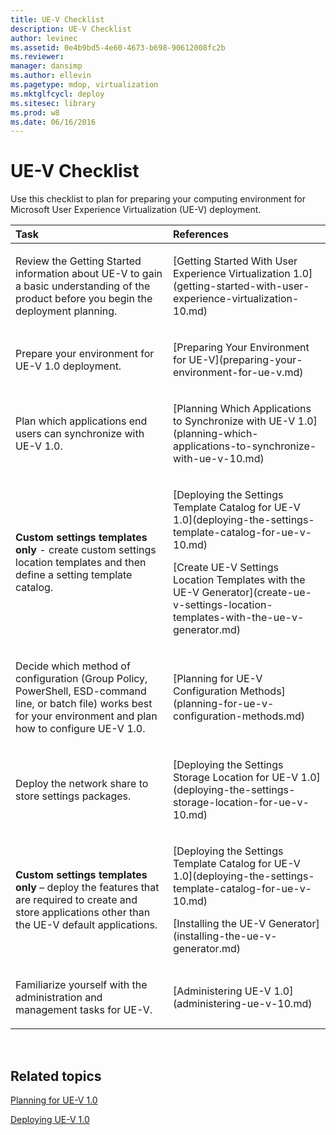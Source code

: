 ```yaml
---
title: UE-V Checklist
description: UE-V Checklist
author: levinec
ms.assetid: 0e4b9bd5-4e60-4673-b698-90612008fc2b
ms.reviewer: 
manager: dansimp
ms.author: ellevin
ms.pagetype: mdop, virtualization
ms.mktglfcycl: deploy
ms.sitesec: library
ms.prod: w8
ms.date: 06/16/2016
---
```



# UE-V Checklist


Use this checklist to plan for preparing your computing environment for Microsoft User Experience Virtualization (UE-V) deployment.

<table>
<colgroup>
<col width="50%" />
<col width="50%" />
</colgroup>
<thead>
<tr class="header">
<th align="left">Task</th>
<th align="left">References</th>
</tr>
</thead>
<tbody>
<tr class="odd">
<td align="left"><p>Review the Getting Started information about UE-V to gain a basic understanding of the product before you begin the deployment planning.</p></td>
<td align="left"><p>[Getting Started With User Experience Virtualization 1.0](getting-started-with-user-experience-virtualization-10.md)</p></td>
</tr>
<tr class="even">
<td align="left"><p>Prepare your environment for UE-V 1.0 deployment.</p></td>
<td align="left"><p>[Preparing Your Environment for UE-V](preparing-your-environment-for-ue-v.md)</p></td>
</tr>
<tr class="odd">
<td align="left"><p>Plan which applications end users can synchronize with UE-V 1.0.</p></td>
<td align="left"><p>[Planning Which Applications to Synchronize with UE-V 1.0](planning-which-applications-to-synchronize-with-ue-v-10.md)</p></td>
</tr>
<tr class="even">
<td align="left"><p><strong>Custom settings templates only</strong> - create custom settings location templates and then define a setting template catalog.</p></td>
<td align="left"><p>[Deploying the Settings Template Catalog for UE-V 1.0](deploying-the-settings-template-catalog-for-ue-v-10.md)</p>
<p>[Create UE-V Settings Location Templates with the UE-V Generator](create-ue-v-settings-location-templates-with-the-ue-v-generator.md)</p></td>
</tr>
<tr class="odd">
<td align="left"><p>Decide which method of configuration (Group Policy, PowerShell, ESD-command line, or batch file) works best for your environment and plan how to configure UE-V 1.0.</p></td>
<td align="left"><p>[Planning for UE-V Configuration Methods](planning-for-ue-v-configuration-methods.md)</p></td>
</tr>
<tr class="even">
<td align="left"><p>Deploy the network share to store settings packages.</p></td>
<td align="left"><p>[Deploying the Settings Storage Location for UE-V 1.0](deploying-the-settings-storage-location-for-ue-v-10.md)</p></td>
</tr>
<tr class="odd">
<td align="left"><p><strong>Custom settings templates only</strong> – deploy the features that are required to create and store applications other than the UE-V default applications.</p></td>
<td align="left"><p>[Deploying the Settings Template Catalog for UE-V 1.0](deploying-the-settings-template-catalog-for-ue-v-10.md)</p>
<p>[Installing the UE-V Generator](installing-the-ue-v-generator.md)</p></td>
</tr>
<tr class="even">
<td align="left"><p>Familiarize yourself with the administration and management tasks for UE-V.</p></td>
<td align="left"><p>[Administering UE-V 1.0](administering-ue-v-10.md)</p></td>
</tr>
</tbody>
</table>

 

## Related topics


[Planning for UE-V 1.0](planning-for-ue-v-10.md)

[Deploying UE-V 1.0](deploying-ue-v-10.md)

 

 





